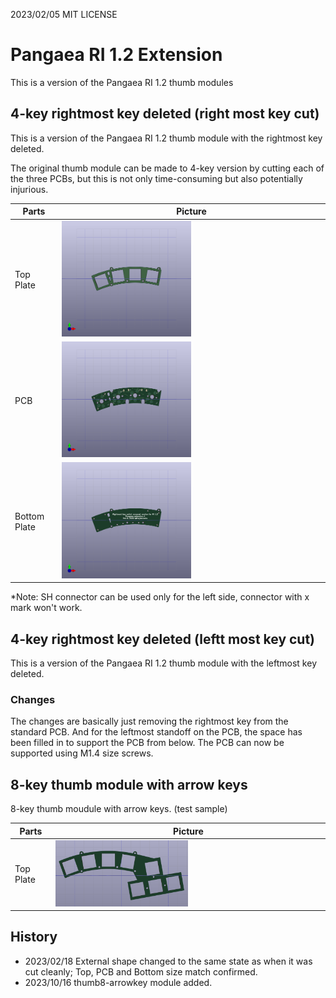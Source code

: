 2023/02/05
MIT LICENSE

# Pangaea RI 1.2 Extension
This is a version of the Pangaea RI 1.2 thumb modules

## 4-key rightmost key deleted (right most key cut)

This is a version of the Pangaea RI 1.2 thumb module with the rightmost key deleted.

The original thumb module can be made to 4-key version by cutting each of the three PCBs, but this is not only time-consuming but also potentially injurious.

|  Parts  |  Picture  |
| ---- | ---- |
| Top Plate | <img src="images/pangaea-top-thumb-k2-4keys.png" width="50%">  |
| PCB | <img src="images/pangaea-pcb-thumb-k2-4keys.png" width="50%"> |
| Bottom Plate | <img src="images/pangaea-bottom-thumb-k2-4keys.png" width="50%"> |

*Note: SH connector can be used only for the left side, connector with x mark won't work.

## 4-key rightmost key deleted (leftt most key cut)

This is a version of the Pangaea RI 1.2 thumb module with the leftmost key deleted.

### Changes

The changes are basically just removing the rightmost key from the standard PCB. And for the leftmost standoff on the PCB, the space has been filled in to support the PCB from below. The PCB can now be supported using M1.4 size screws.

## 8-key thumb module with arrow keys

8-key thumb moudule with arrow keys. (test sample)

|  Parts  |  Picture  |
| ---- | ---- |
| Top Plate | <img src="images/Pangaea_top-thumb8-arrowkeys.png" width="50%">  |


## History
* 2023/02/18 External shape changed to the same state as when it was cut cleanly; Top, PCB and Bottom size match confirmed.
* 2023/10/16 thumb8-arrowkey module added.
